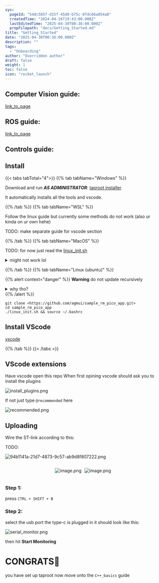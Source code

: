 ```yaml
---
sys:
  pageId: "54dc585f-d15f-45d0-b75c-8fdc66a854a8"
  createdTime: "2024-04-16T19:43:00.000Z"
  lastEditedTime: "2025-04-30T00:36:00.000Z"
  propFilepath: "docs/Getting_Started.md"
title: "Getting_Started"
date: "2025-04-30T00:36:00.000Z"
description: ""
tags:
  - "Onboarding"
author: "Overridden author"
draft: false
weight: 1
toc: false
icon: "rocket_launch"
---
```


## Computer Vision guide:

[link_to_page](86d45bc0-388b-4d26-8848-44f255f73d0e)

## ROS guide:

[link_to_page](3c76c1de-ec8f-46d6-8b0a-294005edc2d5)

## Controls guide:

## Install

{{< tabs tabTotal="4">}}
{{% tab tabName="Windows" %}}

Download and run _**AS ADMINISTRATOR**_: [taproot installer](https://github.com/Thornbots/TeachingFreshies/releases/tag/1.0)

It automatically installs all the tools and vscode.

{{% /tab %}}
{{% tab tabName="WSL" %}}

Follow the linux guide but currently some methods do not work (also ur kinda on ur own hehe)

TODO: make separate guide for vscode section

{{% /tab %}}
{{% tab tabName="MacOS" %}}

TODO: for now just read the [linux_init.sh](https://github.com/agmui/sample_rm_pico_app/blob/main/linux_init.sh)

<details>
<summary>might not work lol</summary>

`brew install libusb pkg-config`

Next install: [vscode](https://code.visualstudio.com/Download)

</details>

{{% /tab %}}
{{% tab tabName="Linux (ubuntu)" %}}

{{% alert context="danger" %}}
**Warning** do not update recursively
<details>
<summary>why tho?</summary>
There are some submodules that may go on for a while (like tinyusb) and I highly
recommend you don't need to get them.
If you want to see what submodules I update just look in `linux_init.sh`
</details>
{{% /alert %}}

```shell
git clone <https://github.com/agmui/sample_rm_pico_app.git>
cd sample_rm_pico_app
./linux_init.sh && source ~/.bashrc
```

## Install VScode

[vscode](https://code.visualstudio.com/Download)

{{% /tab %}}
{{< /tabs >}}

## VScode extensions

Have vscode open this repo
When first opining vscode should ask you to install the plugins

![install_plugins.png](https://prod-files-secure.s3.us-west-2.amazonaws.com/d518164a-d88e-44d1-a4ee-3adb3bd8bce0/89bd30f0-1825-4e77-867b-0a41ce370880/install_plugins.png?X-Amz-Algorithm=AWS4-HMAC-SHA256&X-Amz-Content-Sha256=UNSIGNED-PAYLOAD&X-Amz-Credential=ASIAZI2LB4662MTCJCIE%2F20250803%2Fus-west-2%2Fs3%2Faws4_request&X-Amz-Date=20250803T190802Z&X-Amz-Expires=3600&X-Amz-Security-Token=IQoJb3JpZ2luX2VjEPv%2F%2F%2F%2F%2F%2F%2F%2F%2F%2FwEaCXVzLXdlc3QtMiJHMEUCIQD0AcVKN9iUo47y7p18X20Nfv02HQw52a%2FH9kcmrPlChgIgd0rFk7bkxs4eXAzyPghvvbiIGqwnv3Oku8W3Wtl5DOAq%2FwMINBAAGgw2Mzc0MjMxODM4MDUiDJNWmJerzUx3bqsBhircA1ZGKAVM3LNexVWqO5%2B78eCHhg4QIxegsIvaityVNv7oeA0WXGEfnnRU7u%2FO7nmIOQtd%2BvfNzCKiI%2FtXRZy1wPZzcJKCbH8FMROrjSOzTKPAqFOge2LVUikTpTqRwZNG2hE184qHLJqv%2F%2Fa7bM4UFZDrRBkTMXB7Arysnm62EAn7NLhwlbk5%2BCDNjuLlNd4rdOJUXj4wKrYJTUHZxP%2BJJtlTFUbaKm1jiHByadq%2FAFZWRJQnf9sIOPPQFWJgYiBXUUMxyyppVgpJ61634rz%2FVi2BS8QmHufiL9UX%2BHWZLeY6X6IoNGIWs%2F6nNkrLyR3yDC56MDZ48I83PZHVPynb590quw4U3yrsgcrRjoXsutZxL153Y59olKdsJOu2URtPT8DpMGHZy9TsFMBQn5G%2FG4%2FzcFfhlKD0wFcDFOoz0PhBMbRgD0mxLm6ejZbZ41UfQn47BitBhPfYJxLxaqpGDYnh1KwUxA7TUdS5D9KebKHARz2OiTrKD%2BbB1ZQzztMgr%2B5eSwOEErOJgGALiqYZqnRcqek2ONnCLXrvm9vpZk42JjCQm5MRPF3HanGyh%2Bpn8fptlgR7DQojQ28MnBezt6JYoD2qDml7GZPNwysFWUpqjlmnf2QmRdwg1TRAMITZvsQGOqUBPVYR%2B6vB5QFjDqlPLeQq4q5P0JJ7jg4BzmELa7Q9Ev%2BhFCfnisa4seydkrc8VKUL4tA9Qw5vf6oX8IqTnGyf3AWdOe1pBMIDaROU1KFbIZVWangE77Tn%2BUYcAYadLHJatJb3Veh8PF5XcBchH%2F%2FRnKBEba%2BdCHOS2YVu9eJn6AGelw5WEAmFlrDyKoQxloEa3plcAZnCDfFnwupPwVyTjC8JBocQ&X-Amz-Signature=943b50b4b79c90d4f103603d0a3453e8d6f701e39aa67c61d8f2aba4e0ad033f&X-Amz-SignedHeaders=host&x-amz-checksum-mode=ENABLED&x-id=GetObject)

If not just type `@recommended` here  

![recommended.png](https://prod-files-secure.s3.us-west-2.amazonaws.com/d518164a-d88e-44d1-a4ee-3adb3bd8bce0/61e661e9-5d85-4dfc-be0d-8d2097a5e793/recommended.png?X-Amz-Algorithm=AWS4-HMAC-SHA256&X-Amz-Content-Sha256=UNSIGNED-PAYLOAD&X-Amz-Credential=ASIAZI2LB4662MTCJCIE%2F20250803%2Fus-west-2%2Fs3%2Faws4_request&X-Amz-Date=20250803T190802Z&X-Amz-Expires=3600&X-Amz-Security-Token=IQoJb3JpZ2luX2VjEPv%2F%2F%2F%2F%2F%2F%2F%2F%2F%2FwEaCXVzLXdlc3QtMiJHMEUCIQD0AcVKN9iUo47y7p18X20Nfv02HQw52a%2FH9kcmrPlChgIgd0rFk7bkxs4eXAzyPghvvbiIGqwnv3Oku8W3Wtl5DOAq%2FwMINBAAGgw2Mzc0MjMxODM4MDUiDJNWmJerzUx3bqsBhircA1ZGKAVM3LNexVWqO5%2B78eCHhg4QIxegsIvaityVNv7oeA0WXGEfnnRU7u%2FO7nmIOQtd%2BvfNzCKiI%2FtXRZy1wPZzcJKCbH8FMROrjSOzTKPAqFOge2LVUikTpTqRwZNG2hE184qHLJqv%2F%2Fa7bM4UFZDrRBkTMXB7Arysnm62EAn7NLhwlbk5%2BCDNjuLlNd4rdOJUXj4wKrYJTUHZxP%2BJJtlTFUbaKm1jiHByadq%2FAFZWRJQnf9sIOPPQFWJgYiBXUUMxyyppVgpJ61634rz%2FVi2BS8QmHufiL9UX%2BHWZLeY6X6IoNGIWs%2F6nNkrLyR3yDC56MDZ48I83PZHVPynb590quw4U3yrsgcrRjoXsutZxL153Y59olKdsJOu2URtPT8DpMGHZy9TsFMBQn5G%2FG4%2FzcFfhlKD0wFcDFOoz0PhBMbRgD0mxLm6ejZbZ41UfQn47BitBhPfYJxLxaqpGDYnh1KwUxA7TUdS5D9KebKHARz2OiTrKD%2BbB1ZQzztMgr%2B5eSwOEErOJgGALiqYZqnRcqek2ONnCLXrvm9vpZk42JjCQm5MRPF3HanGyh%2Bpn8fptlgR7DQojQ28MnBezt6JYoD2qDml7GZPNwysFWUpqjlmnf2QmRdwg1TRAMITZvsQGOqUBPVYR%2B6vB5QFjDqlPLeQq4q5P0JJ7jg4BzmELa7Q9Ev%2BhFCfnisa4seydkrc8VKUL4tA9Qw5vf6oX8IqTnGyf3AWdOe1pBMIDaROU1KFbIZVWangE77Tn%2BUYcAYadLHJatJb3Veh8PF5XcBchH%2F%2FRnKBEba%2BdCHOS2YVu9eJn6AGelw5WEAmFlrDyKoQxloEa3plcAZnCDfFnwupPwVyTjC8JBocQ&X-Amz-Signature=ad92b19d36a5660ef0e2cc4fd4b47e34af469dc35f3c7a12162df27874b76119&X-Amz-SignedHeaders=host&x-amz-checksum-mode=ENABLED&x-id=GetObject)

## Uploading

Wire the ST-link according to this:

TODO:

![94b1141a-21d7-4873-9c57-ab9d8f807222.png](https://prod-files-secure.s3.us-west-2.amazonaws.com/d518164a-d88e-44d1-a4ee-3adb3bd8bce0/e5fad17d-ab82-4300-9f4c-505ab4b1202c/94b1141a-21d7-4873-9c57-ab9d8f807222.png?X-Amz-Algorithm=AWS4-HMAC-SHA256&X-Amz-Content-Sha256=UNSIGNED-PAYLOAD&X-Amz-Credential=ASIAZI2LB4662MTCJCIE%2F20250803%2Fus-west-2%2Fs3%2Faws4_request&X-Amz-Date=20250803T190802Z&X-Amz-Expires=3600&X-Amz-Security-Token=IQoJb3JpZ2luX2VjEPv%2F%2F%2F%2F%2F%2F%2F%2F%2F%2FwEaCXVzLXdlc3QtMiJHMEUCIQD0AcVKN9iUo47y7p18X20Nfv02HQw52a%2FH9kcmrPlChgIgd0rFk7bkxs4eXAzyPghvvbiIGqwnv3Oku8W3Wtl5DOAq%2FwMINBAAGgw2Mzc0MjMxODM4MDUiDJNWmJerzUx3bqsBhircA1ZGKAVM3LNexVWqO5%2B78eCHhg4QIxegsIvaityVNv7oeA0WXGEfnnRU7u%2FO7nmIOQtd%2BvfNzCKiI%2FtXRZy1wPZzcJKCbH8FMROrjSOzTKPAqFOge2LVUikTpTqRwZNG2hE184qHLJqv%2F%2Fa7bM4UFZDrRBkTMXB7Arysnm62EAn7NLhwlbk5%2BCDNjuLlNd4rdOJUXj4wKrYJTUHZxP%2BJJtlTFUbaKm1jiHByadq%2FAFZWRJQnf9sIOPPQFWJgYiBXUUMxyyppVgpJ61634rz%2FVi2BS8QmHufiL9UX%2BHWZLeY6X6IoNGIWs%2F6nNkrLyR3yDC56MDZ48I83PZHVPynb590quw4U3yrsgcrRjoXsutZxL153Y59olKdsJOu2URtPT8DpMGHZy9TsFMBQn5G%2FG4%2FzcFfhlKD0wFcDFOoz0PhBMbRgD0mxLm6ejZbZ41UfQn47BitBhPfYJxLxaqpGDYnh1KwUxA7TUdS5D9KebKHARz2OiTrKD%2BbB1ZQzztMgr%2B5eSwOEErOJgGALiqYZqnRcqek2ONnCLXrvm9vpZk42JjCQm5MRPF3HanGyh%2Bpn8fptlgR7DQojQ28MnBezt6JYoD2qDml7GZPNwysFWUpqjlmnf2QmRdwg1TRAMITZvsQGOqUBPVYR%2B6vB5QFjDqlPLeQq4q5P0JJ7jg4BzmELa7Q9Ev%2BhFCfnisa4seydkrc8VKUL4tA9Qw5vf6oX8IqTnGyf3AWdOe1pBMIDaROU1KFbIZVWangE77Tn%2BUYcAYadLHJatJb3Veh8PF5XcBchH%2F%2FRnKBEba%2BdCHOS2YVu9eJn6AGelw5WEAmFlrDyKoQxloEa3plcAZnCDfFnwupPwVyTjC8JBocQ&X-Amz-Signature=ebd2be826f98babba0f4b3445c0cde7235981fa731f683a20483d8be6523ab96&X-Amz-SignedHeaders=host&x-amz-checksum-mode=ENABLED&x-id=GetObject)

<div style="display: flex;flex-direction: row; column-gap:10px; max-width: 630px;justify-content: center;">
<div>

![image.png](https://prod-files-secure.s3.us-west-2.amazonaws.com/d518164a-d88e-44d1-a4ee-3adb3bd8bce0/210ecb78-1116-4d7b-b9b7-2292f66fa2c2/image.png?X-Amz-Algorithm=AWS4-HMAC-SHA256&X-Amz-Content-Sha256=UNSIGNED-PAYLOAD&X-Amz-Credential=ASIAZI2LB4665YYVJJQX%2F20250803%2Fus-west-2%2Fs3%2Faws4_request&X-Amz-Date=20250803T190805Z&X-Amz-Expires=3600&X-Amz-Security-Token=IQoJb3JpZ2luX2VjEPv%2F%2F%2F%2F%2F%2F%2F%2F%2F%2FwEaCXVzLXdlc3QtMiJGMEQCICUgsRX3p1K70JfPpixVwt3rztOQo0zCRx8koUnRJd%2FCAiAXY9alBC4Xo4JMAZgtGZ%2FaMX9ycFPADg7DobPT9Izl5yr%2FAwg0EAAaDDYzNzQyMzE4MzgwNSIM7fK84V816gWwOuHJKtwDzIro1KwI9Vmi94pQ2J7ahyGYY7UDlcp8mHQrMv%2BcvQ8BAdDVquie2CY7YbyRBCPzb9yoOa7evdIV7Q2hlpH6mhkC0kzSprg0cPaLR5cHBA5WVIn4pT7z29%2BOx9CzLogUwffL6KLsXl%2FvaUPWWVldzwWZ6n4WohMQA0qz9696Mvq1RturzpzsC%2FJ83E0UyvrxwUfGl2RCo7Y5vApMX%2F%2BduWC18ZVUmR3gm%2Bm29AzhUSnNv4T17U9D0lrmqLMic1jsC3TqawP1EAo3EWySwbZ723AgkAgJDiodP%2Fm3CG%2BtmnVPv1iL1QRPnfylhU%2BOKTyP92pbGYUY7A%2FwvngU4YALTtq300O%2BBFVyuPRDNdxm5lwGIoYysMhGTJzkZ8Bwu0yiF8j64FQbx4EwUZraKbqN1%2F3Hcnw959DXudbFEs%2BS%2BlTDeW2jDfw9LD1WlGVrHmZyRgWGqx4gC3419KUBCLw4OGShKXlJRH%2FO9%2Bbqp%2BTFsZ19YuWS0I1JptWghrAXrT22N5hLa2oqDIHiWcgviYXPFzhFdgUgmGPbszEYXteeXCD5dJg2qBFTOVwzyH5bDyMEXEMOqIHvBxr%2BmEu180LG1A1srXJUXIjKycFD3R%2FYTNDpF4gzufxfgurL7AQw29m%2BxAY6pgEb0D1tozl6W0DV%2FUH%2BTp3WddlgG4VQknvkcZsUYLAllNHNzJ1UHnn78llsx4r7rIaJP0bhy44L1vxD4fRpGMkd5pXGLwZ0h5IthJJiyKHngDKD%2FZ8ZL6yXnh3xfAd3D8lYt5MVKGhaVujf9K%2Bwy%2Bpzc2f9v1WLbHX7wbtjbyBZ7KRzEoxLCavQ33LhSZi5Y9LmdyYQrT%2Fg7iqTyGvFcznENfZ8Py2o&X-Amz-Signature=fe0a0bfc72a06bfe95aa76a17aa92f6534266edc748472d8bc6487745b224b61&X-Amz-SignedHeaders=host&x-amz-checksum-mode=ENABLED&x-id=GetObject)

</div>
<div>

![image.png](https://prod-files-secure.s3.us-west-2.amazonaws.com/d518164a-d88e-44d1-a4ee-3adb3bd8bce0/33a0fd0f-8ca6-4a86-8e09-26e95ded1fff/image.png?X-Amz-Algorithm=AWS4-HMAC-SHA256&X-Amz-Content-Sha256=UNSIGNED-PAYLOAD&X-Amz-Credential=ASIAZI2LB4667KDCILCA%2F20250803%2Fus-west-2%2Fs3%2Faws4_request&X-Amz-Date=20250803T190805Z&X-Amz-Expires=3600&X-Amz-Security-Token=IQoJb3JpZ2luX2VjEPv%2F%2F%2F%2F%2F%2F%2F%2F%2F%2FwEaCXVzLXdlc3QtMiJGMEQCIE9XX6BLIKyagGTjLcIPUUKS9WPVCl3v412lLFcIQvDsAiAmophvQcVFxdGP%2Fqqoo%2B72bn5D7XYe%2B8%2BcOoJo%2F03QOyr%2FAwg0EAAaDDYzNzQyMzE4MzgwNSIMH0TOG7dB%2F7gvXefTKtwDhmpqvWVcFflhxUmC2LPXUNRUXiOV4nL7pmMp%2BzptCloQQKeUGD75oK7J67RPJ5XC6V%2FTZrinle1NcvI2HLfRXtOMjtLlygFPwfIAOy4N%2FwZT%2BdCRFQoSnV18UfhSMDBuGEoUdfb82pimZpY6brKvPfMD10j0Wl02rliiyzLg9u7wFA7rIGB4ChAan%2Fyfa0xgbGLLaj7zaNc5O6u5jDcHdqZfIIf%2FT%2F2w%2BKuPXkTLnewrXGe2UIdRKSEvJDgSVGo%2FecY3ckxZLERRhzRj%2BiL4dknOkQXCJsHi8NAC9WxrLmffz635Lz6tfXIerN8V1aFHnSYWpmGDm6BOu18HGvhQz9v%2Ft4TgIejrpHJAkiwqUnY1UKddxZoUKUcFKdTgwAebNXRXPIdeIO40KjqDHM9wAGoiW1E5QP6RHxgUscr3DmEq9AM5ft8njbwhFuBfNK92GxwfNm9S%2B196nMkj5ELAB8cTc6PzjsnjcGbo%2BWjKL5FLW6tyB0CUMFGzrjOGW9IFXmV6gOOv0GMppnRDg9bYA3CnnWGE8qyDFOufm2Gpa1DeJiipmriH5dXukvU1WulMRaSiUZ8gmkym%2F%2FtiPixVXeyNA%2B9rIFlCOcWhxha6yhBdNK97h9%2BhUVkFE0gwytm%2BxAY6pgHm6DTl%2BclVh59oivZJKFdtZBZeztq39436mxxcoEoogtarwinBSMkp3PwtrScExlPxuQYTR55iS1OIm4MO3aTUtPMA2S80QbpO5H5sbhlYmLVpm2iyWpPxeHglRegPZbhOTDNsGAvr3YGjU6X0KX1VLvGW1dW2lPzNXEpibLhNLndZFqx7YWMY0QSyINfmkWrxAweez%2F0woGR0%2BzGZS0DRtdbbBscj&X-Amz-Signature=a1ba283def6fa263e9b249781cc74de4e65177975030e97aa27356b0bf5eddd3&X-Amz-SignedHeaders=host&x-amz-checksum-mode=ENABLED&x-id=GetObject)

</div>
</div>

### Step 1:

press `CTRL + SHIFT + B`

### Step 2:

select the usb port the type-c is plugged in it should look like this:

![serial_monitor.png](https://prod-files-secure.s3.us-west-2.amazonaws.com/d518164a-d88e-44d1-a4ee-3adb3bd8bce0/f03f4774-05d4-4393-b6a0-d5efb6d315ab/serial_monitor.png?X-Amz-Algorithm=AWS4-HMAC-SHA256&X-Amz-Content-Sha256=UNSIGNED-PAYLOAD&X-Amz-Credential=ASIAZI2LB4662MTCJCIE%2F20250803%2Fus-west-2%2Fs3%2Faws4_request&X-Amz-Date=20250803T190802Z&X-Amz-Expires=3600&X-Amz-Security-Token=IQoJb3JpZ2luX2VjEPv%2F%2F%2F%2F%2F%2F%2F%2F%2F%2FwEaCXVzLXdlc3QtMiJHMEUCIQD0AcVKN9iUo47y7p18X20Nfv02HQw52a%2FH9kcmrPlChgIgd0rFk7bkxs4eXAzyPghvvbiIGqwnv3Oku8W3Wtl5DOAq%2FwMINBAAGgw2Mzc0MjMxODM4MDUiDJNWmJerzUx3bqsBhircA1ZGKAVM3LNexVWqO5%2B78eCHhg4QIxegsIvaityVNv7oeA0WXGEfnnRU7u%2FO7nmIOQtd%2BvfNzCKiI%2FtXRZy1wPZzcJKCbH8FMROrjSOzTKPAqFOge2LVUikTpTqRwZNG2hE184qHLJqv%2F%2Fa7bM4UFZDrRBkTMXB7Arysnm62EAn7NLhwlbk5%2BCDNjuLlNd4rdOJUXj4wKrYJTUHZxP%2BJJtlTFUbaKm1jiHByadq%2FAFZWRJQnf9sIOPPQFWJgYiBXUUMxyyppVgpJ61634rz%2FVi2BS8QmHufiL9UX%2BHWZLeY6X6IoNGIWs%2F6nNkrLyR3yDC56MDZ48I83PZHVPynb590quw4U3yrsgcrRjoXsutZxL153Y59olKdsJOu2URtPT8DpMGHZy9TsFMBQn5G%2FG4%2FzcFfhlKD0wFcDFOoz0PhBMbRgD0mxLm6ejZbZ41UfQn47BitBhPfYJxLxaqpGDYnh1KwUxA7TUdS5D9KebKHARz2OiTrKD%2BbB1ZQzztMgr%2B5eSwOEErOJgGALiqYZqnRcqek2ONnCLXrvm9vpZk42JjCQm5MRPF3HanGyh%2Bpn8fptlgR7DQojQ28MnBezt6JYoD2qDml7GZPNwysFWUpqjlmnf2QmRdwg1TRAMITZvsQGOqUBPVYR%2B6vB5QFjDqlPLeQq4q5P0JJ7jg4BzmELa7Q9Ev%2BhFCfnisa4seydkrc8VKUL4tA9Qw5vf6oX8IqTnGyf3AWdOe1pBMIDaROU1KFbIZVWangE77Tn%2BUYcAYadLHJatJb3Veh8PF5XcBchH%2F%2FRnKBEba%2BdCHOS2YVu9eJn6AGelw5WEAmFlrDyKoQxloEa3plcAZnCDfFnwupPwVyTjC8JBocQ&X-Amz-Signature=430c1fa1e348f221eddee2b664ace2532ac0ea8de87929d6b62e9dd5c9be1ca6&X-Amz-SignedHeaders=host&x-amz-checksum-mode=ENABLED&x-id=GetObject)

then hit **Start Monitoring**

# CONGRATS🎉

you have set up taproot now move onto the `C++_basics` guide
